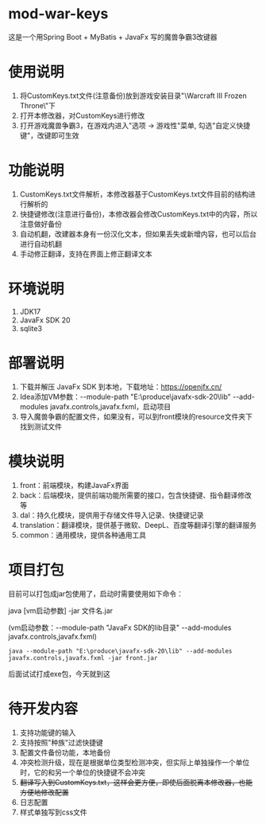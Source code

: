 # mod-war-keys

这是一个用Spring Boot + MyBatis + JavaFx 写的魔兽争霸3改键器

# 使用说明

1. 将CustomKeys.txt文件(注意备份)放到游戏安装目录"\\Warcraft III Frozen Throne\\"下
2. 打开本修改器，对CustomKeys进行修改
3. 打开游戏魔兽争霸3，在游戏内进入"选项 -> 游戏性"菜单, 勾选"自定义快捷键"，改键即可生效

# 功能说明

1. CustomKeys.txt文件解析，本修改器基于CustomKeys.txt文件目前的结构进行解析的
2. 快捷键修改(注意进行备份)，本修改器会修改CustomKeys.txt中的内容，所以注意做好备份
3. 自动机翻，改建器本身有一份汉化文本，但如果丢失或新增内容，也可以后台进行自动机翻
4. 手动修正翻译，支持在界面上修正翻译文本

# 环境说明

1. JDK17
2. JavaFx SDK 20
3. sqlite3

# 部署说明

1. 下载并解压 JavaFx SDK 到本地，下载地址：https://openjfx.cn/
2. Idea添加VM参数：--module-path "E:\produce\javafx-sdk-20\lib" --add-modules javafx.controls,javafx.fxml，启动项目
3. 导入魔兽争霸的配置文件，如果没有，可以到front模块的resource文件夹下找到测试文件

# 模块说明

1. front：前端模块，构建JavaFx界面
2. back：后端模块，提供前端功能所需要的接口，包含快捷键、指令翻译修改等
3. dal：持久化模块，提供用于存储文件导入记录、快捷键记录
4. translation：翻译模块，提供基于微软、DeepL、百度等翻译引擎的翻译服务
5. common：通用模块，提供各种通用工具

# 项目打包

目前可以打包成jar包使用了，启动时需要使用如下命令：

java [vm启动参数] -jar 文件名.jar

(vm启动参数：--module-path "JavaFx SDK的lib目录" --add-modules javafx.controls,javafx.fxml)

```shell
java --module-path "E:\produce\javafx-sdk-20\lib" --add-modules javafx.controls,javafx.fxml -jar front.jar
```

后面试试打成exe包，今天就到这

# 待开发内容

1. 支持功能键的输入
2. 支持按照"种族"过滤快捷键
3. 配置文件备份功能，本地备份
4. 冲突检测升级，现在是根据单位类型检测冲突，但实际上单独操作一个单位时，它的和另一个单位的快捷键不会冲突
5. ~~翻译写入到CustomKeys.txt，这样会更方便，即使后面脱离本修改器，也能方便地修改配置~~
6. 日志配置
7. 样式单独写到css文件